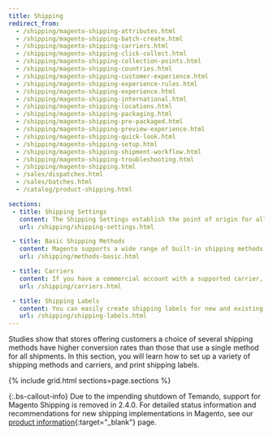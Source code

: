 ```yaml
---
title: Shipping
redirect_from:
  - /shipping/magento-shipping-attributes.html
  - /shipping/magento-shipping-batch-create.html
  - /shipping/magento-shipping-carriers.html
  - /shipping/magento-shipping-click-collect.html
  - /shipping/magento-shipping-collection-points.html
  - /shipping/magento-shipping-countries.html
  - /shipping/magento-shipping-customer-experience.html
  - /shipping/magento-shipping-experience-rules.html
  - /shipping/magento-shipping-experience.html
  - /shipping/magento-shipping-international.html
  - /shipping/magento-shipping-locations.html
  - /shipping/magento-shipping-packaging.html
  - /shipping/magento-shipping-pre-packaged.html
  - /shipping/magento-shipping-preview-experience.html
  - /shipping/magento-shipping-quick-look.html
  - /shipping/magento-shipping-setup.html
  - /shipping/magento-shipping-shipment-workflow.html
  - /shipping/magento-shipping-troubleshooting.html
  - /shipping/magento-shipping.html
  - /sales/dispatches.html
  - /sales/batches.html
  - /catalog/product-shipping.html

sections:
 - title: Shipping Settings
   content: The Shipping Settings establish the point of origin for all shipments made from your store or warehouse and your preference for managing orders shipped to multiple addresses.
   url: /shipping/shipping-settings.html

 - title: Basic Shipping Methods
   content: Magento supports a wide range of built-in shipping methods, including Flat Rate, Free Shipping, Table Rates, and real-time online rates.
   url: /shipping/methods-basic.html

 - title: Carriers
   content: If you have a commercial account with a supported carrier, you can offer your customers the convenience of real-time shipping rates, package tracking, and labels.
   url: /shipping/carriers.html

 - title: Shipping Labels
   content: You can easily create shipping labels for new and existing orders from the Admin of your store. Labels can be produced when a shipment is created, or later. Shipping labels are stored in PDF format and downloaded to your computer.
   url: /shipping/shipping-labels.html
---
```


Studies show that stores offering customers a choice of several shipping methods have higher conversion rates than those that use a single method for all shipments. In this section, you will learn how to set up a variety of shipping methods and carriers, and print shipping labels.

{% include grid.html sections=page.sections %}

{:.bs-callout-info}
Due to the impending shutdown of Temando, support for Magento Shipping is removed in 2.4.0. For detailed status information and recommendations for new shipping implementations in Magento, see our [product information](https://magento.com/shipping){:target="_blank"} page.
